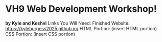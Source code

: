 # VH9 Web Development Workshop!

**by Kyle and Keshvi**
Links You Will Need:
Finished Website: https://kyleburgess2025.github.io/
HTML Portion: (insert HTML portion)
CSS Portion: (insert CSS portion)
